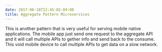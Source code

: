 ```yaml
---
date: 2017-06-16T22:45:02-04:00
title: Aggregate Pattern Microservices
---
```


This is another pattern that is very useful for serving mobile native applications. The mobile
app just send one request to the aggregate API and it will call multiple APIs to gether info
and send back to the consume. This void mobile device to call multiple APIs to get data on a
slow network. 

